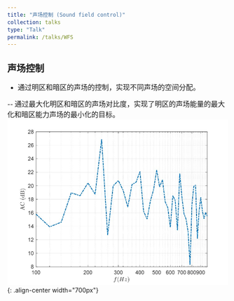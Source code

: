 ```yaml
---
title: "声场控制 (Sound field control)"
collection: talks
type: "Talk"
permalink: /talks/WFS
---
```


## 声场控制 
- <font size=3> 通过明区和暗区的声场的控制，实现不同声场的空间分配。</font>


-- <font size=3> 通过最大化明区和暗区的声场对比度，实现了明区的声场能量的最大化和暗区能力声场的最小化的目标。</font>  
![AEC before](/images/ac.jpg){: .align-center width="700px"}



 

